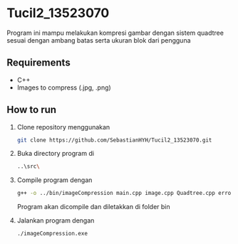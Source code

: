 # Tucil2_13523070

Program ini mampu melakukan kompresi gambar dengan sistem quadtree sesuai dengan ambang batas serta ukuran blok dari pengguna

## Requirements
- C++
- Images to compress (.jpg, .png)

## How to run
1. Clone repository menggunakan
   ```sh
   git clone https://github.com/SebastianHYH/Tucil2_13523070.git
2. Buka directory program di
   ```sh
   ..\src\
3. Compile program dengan
   ```sh
   g++ -o ../bin/imageCompression main.cpp image.cpp Quadtree.cpp errorMeasurements.cpp
   ```
   Program akan dicompile dan diletakkan di folder bin

4. Jalankan program dengan
    ```sh
    ./imageCompression.exe
